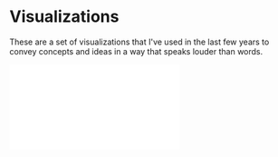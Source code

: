 # Visualizations


These are a set of visualizations that I've used in the last few years to convey concepts and ideas in a way that speaks louder than words.

![Alt text](/jzking/Visualizations/dsgraph2.pdf?raw=true "Optional Title")
